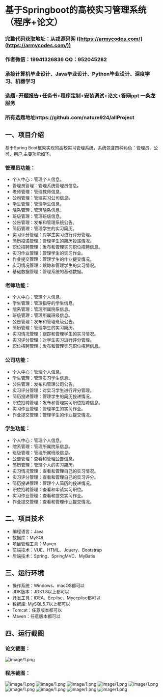 基于Springboot的高校实习管理系统（程序+论文）
=
### 完整代码获取地址：从戎源码网 ([https://armycodes.com/](https://armycodes.com/))
### 作者微信：19941326836  QQ：952045282 
### 承接计算机毕业设计、Java毕业设计、Python毕业设计、深度学习、机器学习
### 选题+开题报告+任务书+程序定制+安装调试+论文+答辩ppt 一条龙服务
### 所有选题地址https://github.com/nature924/allProject

一、项目介绍
---
基于Spring Boot框架实现的高校实习管理系统，系统包含四种角色：管理员、公司、用户,主要功能如下。



### 管理员功能：
- 个人中心：管理个人信息。
- 管理员管理：管理系统管理员信息。
- 老师管理：管理教师信息。
- 公司管理：管理实习公司信息。
- 学生管理：管理学生信息。
- 院系管理：管理院系信息。
- 班级管理：管理班级信息。
- 公告管理：发布和管理系统公告。
- 简历管理：管理学生的实习简历。
- 实习评分管理：对学生实习进行评分管理。
- 简历投递管理：管理学生的简历投递情况。
- 职位招聘管理：发布和管理实习职位招聘信息。
- 实习作业管理：管理学生的实习作业。
- 作业提交管理：管理学生的作业提交情况。
- 实习情况管理：跟踪和管理学生的实习情况。
- 基础数据管理：管理系统的基础数据。

### 老师功能：
- 个人中心：管理个人信息。
- 学生管理：管理指导的学生信息。
- 院系管理：管理所属院系信息。
- 班级管理：管理所属班级信息。
- 公告管理：发布和管理班级公告。
- 简历管理：管理学生的实习简历。
- 实习情况管理：跟踪和管理学生的实习情况。
- 实习评分管理：对学生实习进行评分管理。
- 职位招聘管理：发布和管理实习职位招聘信息。

### 公司功能：
- 个人中心：管理个人信息。
- 学生管理：管理实习学生信息。
- 公告管理：发布和管理公司公告。
- 实习评分管理：对实习学生进行评分管理。
- 简历投递管理：管理学生的简历投递情况。
- 职位招聘管理：发布和管理实习职位招聘信息。
- 实习作业管理：管理学生的实习作业。
- 作业提交管理：管理学生的作业提交情况。

### 学生功能：
- 个人中心：管理个人信息。
- 院系管理：管理所属院系信息。
- 班级管理：管理所属班级信息。
- 公告管理：查看和管理公告信息。
- 简历管理：管理个人的实习简历。
- 实习情况管理：查看和管理自己的实习情况。
- 实习评分管理：查看和管理自己的实习评分。
- 简历投递管理：管理个人简历的投递情况。
- 职位招聘管理：查看和申请实习职位。
- 实习作业管理：查看和提交实习作业。
- 作业提交管理：查看和管理作业提交情况。




二、项目技术
---
- 编程语言：Java
- 数据库：MySQL
- 项目管理工具：Maven
- 前端技术：VUE、HTML、Jquery、Bootstrap
- 后端技术：Spring、SpringMVC、MyBatis

三、运行环境
---
- 操作系统：Windows、macOS都可以
- JDK版本：JDK1.8以上都可以
- 开发工具：IDEA、Ecplise、Myecplise都可以
- 数据库: MySQL5.7以上都可以
- Tomcat：任意版本都可以
- Maven：任意版本都可以

四、运行截图
---
### 论文截图：
![image/1.png](limage/1.png)

### 程序截图：
![image/1.png](image/1.png)
![image/1.png](image/2.png)
![image/1.png](image/3.png)
![image/1.png](image/4.png)
![image/1.png](image/5.png)
![image/1.png](image/6.png)
![image/1.png](image/7.png)
![image/1.png](image/8.png)
![image/1.png](image/9.png)


